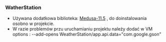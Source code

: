 ### WatherStation

- Używana dodatkowa biblioteka:  [Medusa-11.5](https://github.com/pandao/editor.md "Heading link") , do doinstalowania osobno w projekcie.
- W razie problemów przu uruchamianiu projektu należy dodać w VM options : --add-opens WeatherStation/app.api.data="com.google.gson"
